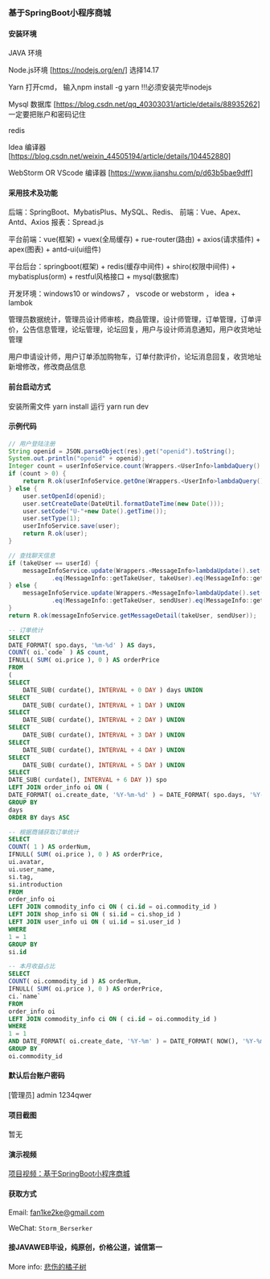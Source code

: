 ### 基于SpringBoot小程序商城

#### 安装环境

JAVA 环境 

Node.js环境 [https://nodejs.org/en/] 选择14.17

Yarn 打开cmd， 输入npm install -g yarn !!!必须安装完毕nodejs

Mysql 数据库 [https://blog.csdn.net/qq_40303031/article/details/88935262] 一定要把账户和密码记住

redis

Idea 编译器 [https://blog.csdn.net/weixin_44505194/article/details/104452880]

WebStorm OR VScode 编译器 [https://www.jianshu.com/p/d63b5bae9dff]

#### 采用技术及功能

后端：SpringBoot、MybatisPlus、MySQL、Redis、
前端：Vue、Apex、Antd、Axios
报表：Spread.js

平台前端：vue(框架) + vuex(全局缓存) + rue-router(路由) + axios(请求插件) + apex(图表)  + antd-ui(ui组件)

平台后台：springboot(框架) + redis(缓存中间件) + shiro(权限中间件) + mybatisplus(orm) + restful风格接口 + mysql(数据库)

开发环境：windows10 or windows7 ， vscode or webstorm ， idea + lambok

管理员数据统计，管理员设计师审核，商品管理，设计师管理，订单管理，订单评价，公告信息管理，论坛管理，论坛回复，用户与设计师消息通知，用户收货地址管理

用户申请设计师，用户订单添加购物车，订单付款评价，论坛消息回复，收货地址新增修改，修改商品信息

#### 前台启动方式
安装所需文件 yarn install 
运行 yarn run dev

#### 示例代码

``` java
// 用户登陆注册
String openid = JSON.parseObject(res).get("openid").toString();
System.out.println("openid" + openid);
Integer count = userInfoService.count(Wrappers.<UserInfo>lambdaQuery().eq(UserInfo::getOpenId, openid));
if (count > 0) {
    return R.ok(userInfoService.getOne(Wrappers.<UserInfo>lambdaQuery().eq(UserInfo::getOpenId, openid)));
} else {
    user.setOpenId(openid);
    user.setCreateDate(DateUtil.formatDateTime(new Date()));
    user.setCode("U-"+new Date().getTime());
    user.setType(1);
    userInfoService.save(user);
    return R.ok(user);
}
```

``` java
// 查找聊天信息
if (takeUser == userId) {
    messageInfoService.update(Wrappers.<MessageInfo>lambdaUpdate().set(MessageInfo::getTaskStatus, 1)
            .eq(MessageInfo::getTakeUser, takeUser).eq(MessageInfo::getSendUser, sendUser));
} else {
    messageInfoService.update(Wrappers.<MessageInfo>lambdaUpdate().set(MessageInfo::getTaskStatus, 1)
            .eq(MessageInfo::getTakeUser, sendUser).eq(MessageInfo::getSendUser, takeUser));
}
return R.ok(messageInfoService.getMessageDetail(takeUser, sendUser));
```

``` sql
-- 订单统计
SELECT
DATE_FORMAT( spo.days, '%m-%d' ) AS days,
COUNT( oi.`code` ) AS count,
IFNULL( SUM( oi.price ), 0 ) AS orderPrice
FROM
(
SELECT
    DATE_SUB( curdate(), INTERVAL + 0 DAY ) days UNION
SELECT
    DATE_SUB( curdate(), INTERVAL + 1 DAY ) UNION
SELECT
    DATE_SUB( curdate(), INTERVAL + 2 DAY ) UNION
SELECT
    DATE_SUB( curdate(), INTERVAL + 3 DAY ) UNION
SELECT
    DATE_SUB( curdate(), INTERVAL + 4 DAY ) UNION
SELECT
    DATE_SUB( curdate(), INTERVAL + 5 DAY ) UNION
SELECT
DATE_SUB( curdate(), INTERVAL + 6 DAY )) spo
LEFT JOIN order_info oi ON (
DATE_FORMAT( oi.create_date, '%Y-%m-%d' ) = DATE_FORMAT( spo.days, '%Y-%m-%d' ))
GROUP BY
days
ORDER BY days ASC
```

``` sql
-- 根据商铺获取订单统计
SELECT
COUNT( 1 ) AS orderNum,
IFNULL( SUM( oi.price ), 0 ) AS orderPrice,
ui.avatar,
ui.user_name,
si.tag,
si.introduction
FROM
order_info oi
LEFT JOIN commodity_info ci ON ( ci.id = oi.commodity_id )
LEFT JOIN shop_info si ON ( si.id = ci.shop_id )
LEFT JOIN user_info ui ON ( ui.id = si.user_id )
WHERE
1 = 1
GROUP BY
si.id
```


``` sql
-- 本月收益占比
SELECT
COUNT( oi.commodity_id ) AS orderNum,
IFNULL( SUM( oi.price ), 0 ) AS orderPrice,
ci.`name`
FROM
order_info oi
LEFT JOIN commodity_info ci ON ( ci.id = oi.commodity_id )
WHERE
1 = 1
AND DATE_FORMAT( oi.create_date, '%Y-%m' ) = DATE_FORMAT( NOW(), '%Y-%m' )
GROUP BY
oi.commodity_id
```

#### 默认后台账户密码
[管理员]
admin
1234qwer

#### 项目截图

暂无


#### 演示视频

[项目视频：基于SpringBoot小程序商城](https://www.bilibili.com/video/BV1dP4y1N7wp/)

#### 获取方式

Email: fan1ke2ke@gmail.com

WeChat: `Storm_Berserker`

#### 接JAVAWEB毕设，纯原创，价格公道，诚信第一

More info: [悲伤的橘子树](https://berserker287.github.io/)

